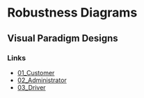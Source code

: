 # Robustness Diagrams
## Visual Paradigm Designs
### Links
- [01_Customer](https://online.visual-paradigm.com/share.jsp?id=333431343036382d33)
- [02_Administrator](https://online.visual-paradigm.com/share.jsp?id=333431343036382d33)
- [03_Driver](https://online.visual-paradigm.com/share.jsp?id=333431343432372d32)
